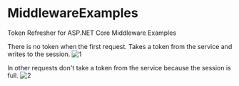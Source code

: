 # MiddlewareExamples
Token Refresher for ASP.NET Core Middleware Examples


There is no token when the first request. Takes a token from the service and writes to the session.
![1](https://user-images.githubusercontent.com/6221685/116809710-0f712380-ab48-11eb-8b0f-199bdda8ffa1.PNG)


In other requests don't take a token from the service because the session is full.
![2](https://user-images.githubusercontent.com/6221685/116809831-e56c3100-ab48-11eb-9323-6eab06303163.PNG)


